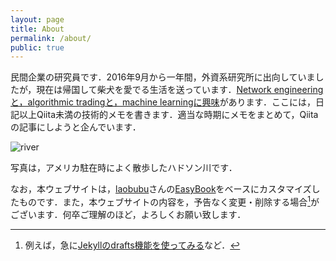 ```yaml
---
layout: page
title: About
permalink: /about/
public: true
---
```


民間企業の研究員です．2016年9月から一年間，外資系研究所に出向していましたが，現在は帰国して柴犬を愛でる生活を送っています．[Network engineeringと，algorithmic tradingと，machine learningに興味](https://haltaro.github.io/projects)があります．ここには，日記以上Qiita未満の技術的メモを書きます．適当な時期にメモをまとめて，Qiitaの記事にしようと企んでいます．

![river]({{site.baseurl}}/images/river.jpg)

写真は，アメリカ駐在時によく散歩したハドソン川です．

なお，本ウェブサイトは，[laobubu](https://github.com/laobubu)さんの[EasyBook](http://jekyllthemes.org/themes/easybook/)をベースにカスタマイズしたものです．また，本ウェブサイトの内容を，予告なく変更・削除する場合[^1]がございます．何卒ご理解のほど，よろしくお願い致します．

[^1]: 例えば，急に[Jekyllのdrafts機能を使ってみる](https://haltaro.github.io/2017/10/25/jekyll-drafts)など．
